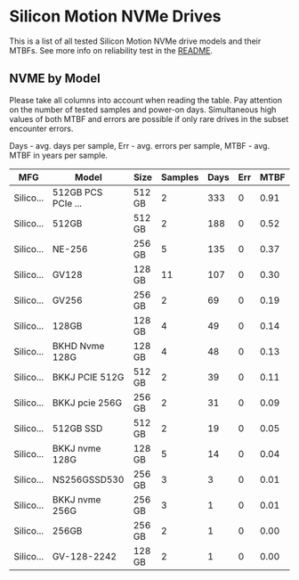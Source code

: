 Silicon Motion NVMe Drives
==========================

This is a list of all tested Silicon Motion NVMe drive models and their MTBFs. See more
info on reliability test in the [README](https://github.com/bsdhw/SMART).

NVME by Model
------------

Please take all columns into account when reading the table. Pay attention on the
number of tested samples and power-on days. Simultaneous high values of both MTBF
and errors are possible if only rare drives in the subset encounter errors.

Days - avg. days per sample,
Err  - avg. errors per sample,
MTBF - avg. MTBF in years per sample.

| MFG       | Model              | Size   | Samples | Days  | Err   | MTBF |
|-----------|--------------------|--------|---------|-------|-------|------|
| Silico... | 512GB PCS PCIe ... | 512 GB | 2       | 333   | 0     | 0.91   |
| Silico... | 512GB              | 512 GB | 2       | 188   | 0     | 0.52   |
| Silico... | NE-256             | 256 GB | 5       | 135   | 0     | 0.37   |
| Silico... | GV128              | 128 GB | 11      | 107   | 0     | 0.30   |
| Silico... | GV256              | 256 GB | 2       | 69    | 0     | 0.19   |
| Silico... | 128GB              | 128 GB | 4       | 49    | 0     | 0.14   |
| Silico... | BKHD Nvme 128G     | 128 GB | 4       | 48    | 0     | 0.13   |
| Silico... | BKKJ PCIE 512G     | 512 GB | 2       | 39    | 0     | 0.11   |
| Silico... | BKKJ pcie 256G     | 256 GB | 2       | 31    | 0     | 0.09   |
| Silico... | 512GB SSD          | 512 GB | 2       | 19    | 0     | 0.05   |
| Silico... | BKKJ nvme 128G     | 128 GB | 5       | 14    | 0     | 0.04   |
| Silico... | NS256GSSD530       | 256 GB | 3       | 3     | 0     | 0.01   |
| Silico... | BKKJ nvme 256G     | 256 GB | 3       | 1     | 0     | 0.01   |
| Silico... | 256GB              | 256 GB | 2       | 1     | 0     | 0.00   |
| Silico... | GV-128-2242        | 128 GB | 2       | 1     | 0     | 0.00   |

